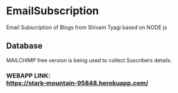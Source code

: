 # EmailSubscription <br>
Email Subscription of Blogs from Shivam Tyagi based on NODE js

## Database <br>
MAILCHIMP free version is being used to collect Suscribers details.

### WEBAPP LINK: <br> https://stark-mountain-95848.herokuapp.com/
